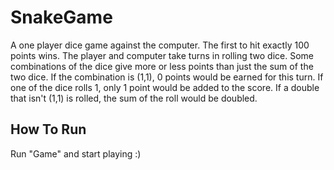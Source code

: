 # SnakeGame
A one player dice game against the computer. The first to hit exactly 100 points wins. The player and computer take turns in rolling two dice. Some combinations of the dice give more or less points than just the sum of the two dice. If the combination is (1,1), 0 points would be earned for this turn. If one of the dice rolls 1, only 1 point would be added to the score. If a double that isn't (1,1) is rolled, the sum of the roll would be doubled.

## How To Run
Run "Game" and start playing :)
